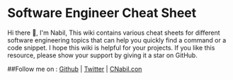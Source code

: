 

# Software Engineer Cheat Sheet

Hi there 👋, I'm Nabil, This wiki contains various cheat sheets for different software engineering topics that can help you quickly find a command or a code snippet. I hope this wiki is helpful for your projects. If you like this resource, please show your support by giving it a star on GitHub.

##Follow me on :
[Github](https://github.com/cnabilhub)  |
[Twitter](https://github.com/cnabilhub) | [CNabil.con](https://cnabil.com)